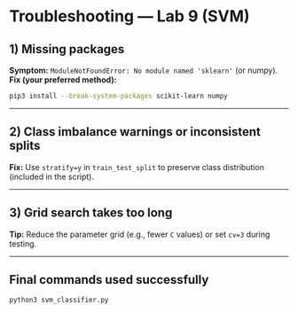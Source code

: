 # Troubleshooting — Lab 9 (SVM)

## 1) Missing packages
**Symptom:** `ModuleNotFoundError: No module named 'sklearn'` (or numpy).  
**Fix (your preferred method):**
```bash
pip3 install --break-system-packages scikit-learn numpy
```

---

## 2) Class imbalance warnings or inconsistent splits
**Fix:** Use `stratify=y` in `train_test_split` to preserve class distribution (included in the script).

---

## 3) Grid search takes too long
**Tip:** Reduce the parameter grid (e.g., fewer `C` values) or set `cv=3` during testing.

---

## Final commands used successfully
```bash
python3 svm_classifier.py
```